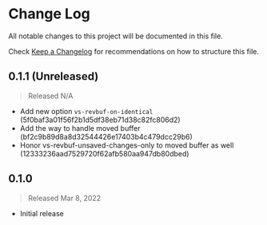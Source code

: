 # Change Log

All notable changes to this project will be documented in this file.

Check [Keep a Changelog](http://keepachangelog.com/) for recommendations on how to structure this file.


## 0.1.1 (Unreleased)
> Released N/A

* Add new option `vs-revbuf-on-identical` (5f0baf3a01f56f2b1d5df38eb71d38c82fc806d2)
* Add the way to handle moved buffer (bf2c9b89d8a8d32544426e17403b4c479dcc29b6)
* Honor vs-revbuf-unsaved-changes-only to moved buffer as well (12333236aad7529720f62afb580aa947db80dbed)

## 0.1.0
> Released Mar 8, 2022

* Initial release
